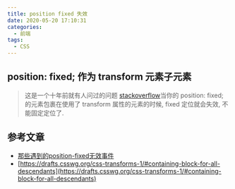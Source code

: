 ```yaml
---
title: position fixed 失效
date: 2020-05-20 17:10:31
categories:
  - 前端
tags:
  - CSS
---
```


## position: fixed; 作为 transform 元素子元素

> 这是一个十年前就有人问过的问题 [stackoverflow](https://stackoverflow.com/questions/2637058/positions-fixed-doesnt-work-when-using-webkit-transform)当你的 position: fixed; 的元素包裹在使用了 transform 属性的元素的时候, fixed 定位就会失效, 不能固定定位了.

## 参考文章

- [那些遇到的position-fixed无效事件](https://xinpure.com/position-fixed-encountered-an-invalid-event/)
- [https://drafts.csswg.org/css-transforms-1/#containing-block-for-all-descendants](https://drafts.csswg.org/css-transforms-1/#containing-block-for-all-descendants)

